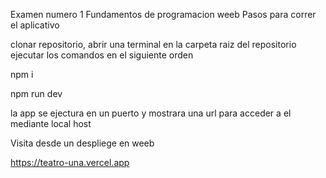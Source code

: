 Examen numero 1 Fundamentos de programacion weeb
Pasos para correr el aplicativo

clonar repositorio, abrir una terminal en la carpeta raiz del repositorio ejecutar los comandos en el siguiente orden

npm i

npm run dev

la app se ejectura en un puerto y mostrara una url para acceder a el mediante local host


Visita desde un despliege en weeb

https://teatro-una.vercel.app

